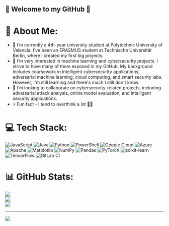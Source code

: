 ## 🩵 Welcome to my GitHub 💜

<!--
**AlejandraBeltranMorales/AlejandraBeltranMorales** is a ✨ _special_ ✨ repository because its `README.md` (this file) appears on your GitHub profile.

Here are some ideas to get you started:

- 🔭 I’m currently working on ...
- 🌱 I’m currently learning ...
- 👯 I’m looking to collaborate on ...
- 🤔 I’m looking for help with ...
- 💬 Ask me about ...
- 📫 How to reach me: ...
- 😄 Pronouns: ...
- ⚡ Fun fact: ...
-->

# 💫 About Me:
- 🔭 I’m currently a 4th-year university student at Polytechnic University of Valencia. I've been an ERASMUS student at Technische Universität Berlin, where I created my first big projects.
- 🌱 I’m very interested in machine learning and cybersecurity projects. I strive to have many of them exposed in my GitHub. My background includes coursework in intelligent cybersecurity applications, adversarial machine learning, cloud computing, and smart security labs. However, I'm still learning and there's much I still don't know.
- 👯 I’m looking to collaborate on cybersecurity-related projects, including adversarial attack analysis, online model evaluation, and intelligent security applications. 
- ⚡ Fun fact - I tend to overthink a lot 😶‍🌫️

# 💻 Tech Stack:
![JavaScript](https://img.shields.io/badge/javascript-%23323330.svg?style=for-the-badge&logo=javascript&logoColor=%23F7DF1E) ![Java](https://img.shields.io/badge/java-%23ED8B00.svg?style=for-the-badge&logo=openjdk&logoColor=white) ![Python](https://img.shields.io/badge/python-3670A0?style=for-the-badge&logo=python&logoColor=ffdd54) ![PowerShell](https://img.shields.io/badge/PowerShell-%235391FE.svg?style=for-the-badge&logo=powershell&logoColor=white) ![Google Cloud](https://img.shields.io/badge/GoogleCloud-%234285F4.svg?style=for-the-badge&logo=google-cloud&logoColor=white) ![Azure](https://img.shields.io/badge/azure-%230072C6.svg?style=for-the-badge&logo=microsoftazure&logoColor=white) ![Apache](https://img.shields.io/badge/apache-%23D42029.svg?style=for-the-badge&logo=apache&logoColor=white) ![Matplotlib](https://img.shields.io/badge/Matplotlib-%23ffffff.svg?style=for-the-badge&logo=Matplotlib&logoColor=black) ![NumPy](https://img.shields.io/badge/numpy-%23013243.svg?style=for-the-badge&logo=numpy&logoColor=white) ![Pandas](https://img.shields.io/badge/pandas-%23150458.svg?style=for-the-badge&logo=pandas&logoColor=white) ![PyTorch](https://img.shields.io/badge/PyTorch-%23EE4C2C.svg?style=for-the-badge&logo=PyTorch&logoColor=white) ![scikit-learn](https://img.shields.io/badge/scikit--learn-%23F7931E.svg?style=for-the-badge&logo=scikit-learn&logoColor=white) ![TensorFlow](https://img.shields.io/badge/TensorFlow-%23FF6F00.svg?style=for-the-badge&logo=TensorFlow&logoColor=white) ![GitLab CI](https://img.shields.io/badge/gitlab%20CI-%23181717.svg?style=for-the-badge&logo=gitlab&logoColor=white)
# 📊 GitHub Stats:
![](https://github-readme-stats.vercel.app/api?username=AlejandraBeltranMorales&theme=dark&hide_border=false&include_all_commits=false&count_private=false)<br/>
![](https://github-readme-streak-stats.herokuapp.com/?user=AlejandraBeltranMorales&theme=dark&hide_border=false)<br/>
![](https://github-readme-stats.vercel.app/api/top-langs/?username=AlejandraBeltranMorales&theme=dark&hide_border=false&include_all_commits=true&count_private=true&layout=compact)

---
[![](https://visitcount.itsvg.in/api?id=AlejandraBeltranMorales&icon=0&color=0)](https://visitcount.itsvg.in)

<!-- Proudly created with GPRM ( https://gprm.itsvg.in ) -->

<!-- Proudly created with GPRM ( https://gprm.itsvg.in ) -->

